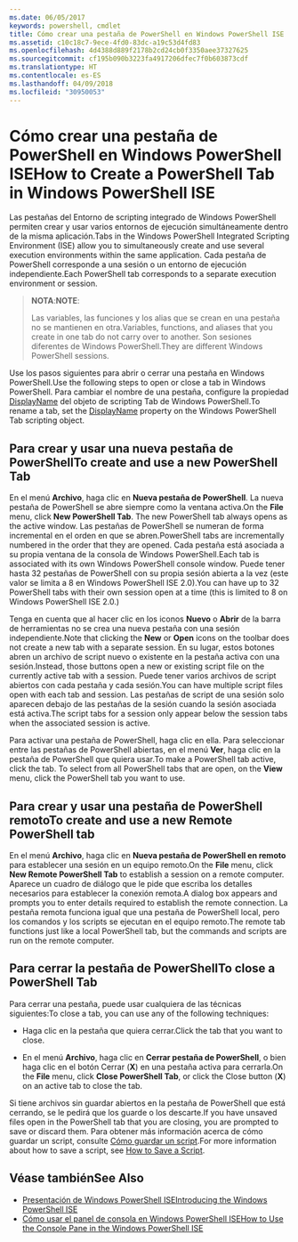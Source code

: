 ```yaml
---
ms.date: 06/05/2017
keywords: powershell, cmdlet
title: Cómo crear una pestaña de PowerShell en Windows PowerShell ISE
ms.assetid: c10c18c7-9ece-4fd0-83dc-a19c53d4fd83
ms.openlocfilehash: 4d4388d889f2178b2cd24cb0f3350aee37327625
ms.sourcegitcommit: cf195b090b3223fa4917206dfec7f0b603873cdf
ms.translationtype: HT
ms.contentlocale: es-ES
ms.lasthandoff: 04/09/2018
ms.locfileid: "30950053"
---
```

# <a name="how-to-create-a-powershell-tab-in-windows-powershell-ise"></a><span data-ttu-id="79eb6-103">Cómo crear una pestaña de PowerShell en Windows PowerShell ISE</span><span class="sxs-lookup"><span data-stu-id="79eb6-103">How to Create a PowerShell Tab in Windows PowerShell ISE</span></span>

<span data-ttu-id="79eb6-104">Las pestañas del Entorno de scripting integrado de Windows PowerShell permiten crear y usar varios entornos de ejecución simultáneamente dentro de la misma aplicación.</span><span class="sxs-lookup"><span data-stu-id="79eb6-104">Tabs in the Windows PowerShell Integrated Scripting Environment (ISE) allow you to simultaneously create and use several execution environments within the same application.</span></span>
<span data-ttu-id="79eb6-105">Cada pestaña de PowerShell corresponde a una sesión o un entorno de ejecución independiente.</span><span class="sxs-lookup"><span data-stu-id="79eb6-105">Each PowerShell tab corresponds to a separate execution environment or session.</span></span>

> <span data-ttu-id="79eb6-106">**NOTA**:</span><span class="sxs-lookup"><span data-stu-id="79eb6-106">**NOTE**:</span></span>
>
> <span data-ttu-id="79eb6-107">Las variables, las funciones y los alias que se crean en una pestaña no se mantienen en otra.</span><span class="sxs-lookup"><span data-stu-id="79eb6-107">Variables, functions, and aliases that you create in one tab do not carry over to another.</span></span> <span data-ttu-id="79eb6-108">Son sesiones diferentes de Windows PowerShell.</span><span class="sxs-lookup"><span data-stu-id="79eb6-108">They are different Windows PowerShell sessions.</span></span>

<span data-ttu-id="79eb6-109">Use los pasos siguientes para abrir o cerrar una pestaña en Windows PowerShell.</span><span class="sxs-lookup"><span data-stu-id="79eb6-109">Use the following steps to open or close a tab in Windows PowerShell.</span></span>
<span data-ttu-id="79eb6-110">Para cambiar el nombre de una pestaña, configure la propiedad [DisplayName](The-PowerShellTab-Object.md#displayname) del objeto de scripting Tab de Windows PowerShell.</span><span class="sxs-lookup"><span data-stu-id="79eb6-110">To rename a tab, set the [DisplayName](The-PowerShellTab-Object.md#displayname) property on the Windows PowerShell Tab scripting object.</span></span>

## <a name="to-create-and-use-a-new-powershell-tab"></a><span data-ttu-id="79eb6-111">Para crear y usar una nueva pestaña de PowerShell</span><span class="sxs-lookup"><span data-stu-id="79eb6-111">To create and use a new PowerShell Tab</span></span>

<span data-ttu-id="79eb6-112">En el menú **Archivo**, haga clic en **Nueva pestaña de PowerShell**. La nueva pestaña de PowerShell se abre siempre como la ventana activa.</span><span class="sxs-lookup"><span data-stu-id="79eb6-112">On the **File** menu, click **New PowerShell Tab**. The new PowerShell tab always opens as the active window.</span></span>
<span data-ttu-id="79eb6-113">Las pestañas de PowerShell se numeran de forma incremental en el orden en que se abren.</span><span class="sxs-lookup"><span data-stu-id="79eb6-113">PowerShell tabs are incrementally numbered in the order that they are opened.</span></span>
<span data-ttu-id="79eb6-114">Cada pestaña está asociada a su propia ventana de la consola de Windows PowerShell.</span><span class="sxs-lookup"><span data-stu-id="79eb6-114">Each tab is associated with its own Windows PowerShell console window.</span></span>
<span data-ttu-id="79eb6-115">Puede tener hasta 32 pestañas de PowerShell con su propia sesión abierta a la vez (este valor se limita a 8 en Windows PowerShell ISE 2.0).</span><span class="sxs-lookup"><span data-stu-id="79eb6-115">You can have up to 32 PowerShell tabs with their own session open at a time (this is limited to 8 on Windows PowerShell ISE 2.0.)</span></span>

<span data-ttu-id="79eb6-116">Tenga en cuenta que al hacer clic en los iconos **Nuevo** o **Abrir** de la barra de herramientas no se crea una nueva pestaña con una sesión independiente.</span><span class="sxs-lookup"><span data-stu-id="79eb6-116">Note that clicking the **New** or **Open** icons on the toolbar does not create a new tab with a separate session.</span></span>
<span data-ttu-id="79eb6-117">En su lugar, estos botones abren un archivo de script nuevo o existente en la pestaña activa con una sesión.</span><span class="sxs-lookup"><span data-stu-id="79eb6-117">Instead, those buttons open a new or existing script file on the currently active tab with a session.</span></span>
<span data-ttu-id="79eb6-118">Puede tener varios archivos de script abiertos con cada pestaña y cada sesión.</span><span class="sxs-lookup"><span data-stu-id="79eb6-118">You can have multiple script files open with each tab and session.</span></span>
<span data-ttu-id="79eb6-119">Las pestañas de script de una sesión solo aparecen debajo de las pestañas de la sesión cuando la sesión asociada está activa.</span><span class="sxs-lookup"><span data-stu-id="79eb6-119">The script tabs for a session only appear below the session tabs when the associated session is active.</span></span>

<span data-ttu-id="79eb6-120">Para activar una pestaña de PowerShell, haga clic en ella. Para seleccionar entre las pestañas de PowerShell abiertas, en el menú **Ver**, haga clic en la pestaña de PowerShell que quiera usar.</span><span class="sxs-lookup"><span data-stu-id="79eb6-120">To make a PowerShell tab active, click the tab. To select from all PowerShell tabs that are open, on the **View** menu, click the PowerShell tab you want to use.</span></span>

## <a name="to-create-and-use-a-new-remote-powershell-tab"></a><span data-ttu-id="79eb6-121">Para crear y usar una pestaña de PowerShell remoto</span><span class="sxs-lookup"><span data-stu-id="79eb6-121">To create and use a new Remote PowerShell tab</span></span>

<span data-ttu-id="79eb6-122">En el menú **Archivo**, haga clic en **Nueva pestaña de PowerShell en remoto** para establecer una sesión en un equipo remoto.</span><span class="sxs-lookup"><span data-stu-id="79eb6-122">On the **File** menu, click **New Remote PowerShell Tab** to establish a session on a remote computer.</span></span>
<span data-ttu-id="79eb6-123">Aparece un cuadro de diálogo que le pide que escriba los detalles necesarios para establecer la conexión remota.</span><span class="sxs-lookup"><span data-stu-id="79eb6-123">A dialog box appears and prompts you to enter details required to establish the remote connection.</span></span>
<span data-ttu-id="79eb6-124">La pestaña remota funciona igual que una pestaña de PowerShell local, pero los comandos y los scripts se ejecutan en el equipo remoto.</span><span class="sxs-lookup"><span data-stu-id="79eb6-124">The remote tab functions just like a local PowerShell tab, but the commands and scripts are run on the remote computer.</span></span>

## <a name="to-close-a-powershell-tab"></a><span data-ttu-id="79eb6-125">Para cerrar la pestaña de PowerShell</span><span class="sxs-lookup"><span data-stu-id="79eb6-125">To close a PowerShell Tab</span></span>

<span data-ttu-id="79eb6-126">Para cerrar una pestaña, puede usar cualquiera de las técnicas siguientes:</span><span class="sxs-lookup"><span data-stu-id="79eb6-126">To close a tab, you can use any of the following techniques:</span></span>

- <span data-ttu-id="79eb6-127">Haga clic en la pestaña que quiera cerrar.</span><span class="sxs-lookup"><span data-stu-id="79eb6-127">Click the tab that you want to close.</span></span>

- <span data-ttu-id="79eb6-128">En el menú **Archivo**, haga clic en **Cerrar pestaña de PowerShell**, o bien haga clic en el botón Cerrar (**X**) en una pestaña activa para cerrarla.</span><span class="sxs-lookup"><span data-stu-id="79eb6-128">On the **File** menu, click **Close PowerShell Tab**, or click  the Close button  (**X**) on an active tab to close the tab.</span></span>

<span data-ttu-id="79eb6-129">Si tiene archivos sin guardar abiertos en la pestaña de PowerShell que está cerrando, se le pedirá que los guarde o los descarte.</span><span class="sxs-lookup"><span data-stu-id="79eb6-129">If you have unsaved files open in the PowerShell tab that you are closing, you are prompted to save or discard them.</span></span>
<span data-ttu-id="79eb6-130">Para obtener más información acerca de cómo guardar un script, consulte [Cómo guardar un script](How-to-Write-and-Run-Scripts-in-the-Windows-PowerShell-ISE.md#how-to-save-a-script).</span><span class="sxs-lookup"><span data-stu-id="79eb6-130">For more information about how to save a script, see [How to Save a Script](How-to-Write-and-Run-Scripts-in-the-Windows-PowerShell-ISE.md#how-to-save-a-script).</span></span>

## <a name="see-also"></a><span data-ttu-id="79eb6-131">Véase también</span><span class="sxs-lookup"><span data-stu-id="79eb6-131">See Also</span></span>

- [<span data-ttu-id="79eb6-132">Presentación de Windows PowerShell ISE</span><span class="sxs-lookup"><span data-stu-id="79eb6-132">Introducing the Windows PowerShell ISE</span></span>](Introducing-the-Windows-PowerShell-ISE.md)
- [<span data-ttu-id="79eb6-133">Cómo usar el panel de consola en Windows PowerShell ISE</span><span class="sxs-lookup"><span data-stu-id="79eb6-133">How to Use the Console Pane in the Windows PowerShell ISE</span></span>](How-to-Use-the-Console-Pane-in-the-Windows-PowerShell-ISE.md)